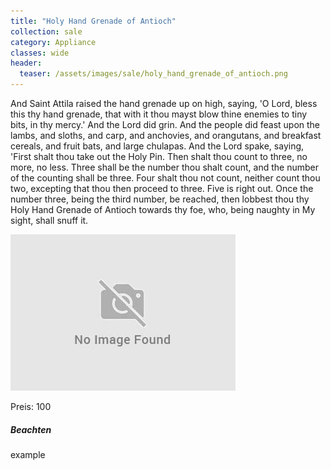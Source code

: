 ```yaml
---
title: "Holy Hand Grenade of Antioch"
collection: sale
category: Appliance
classes: wide
header: 
  teaser: /assets/images/sale/holy_hand_grenade_of_antioch.png
---
```


And Saint Attila raised the hand grenade up on high, saying, 'O Lord, bless this thy hand grenade, that with it thou mayst blow thine enemies to tiny bits, in thy mercy.' And the Lord did grin. And the people did feast upon the lambs, and sloths, and carp, and anchovies, and orangutans, and breakfast cereals, and fruit bats, and large chulapas. And the Lord spake, saying, 'First shalt thou take out the Holy Pin. Then shalt thou count to three, no more, no less. Three shall be the number thou shalt count, and the number of the counting shall be three. Four shalt thou not count, neither count thou two, excepting that thou then proceed to three. Five is right out. Once the number three, being the third number, be reached, then lobbest thou thy Holy Hand Grenade of Antioch towards thy foe, who, being naughty in My sight, shall snuff it.

<img src="/assets/images/sale/holy_hand_grenade_of_antioch.png" alt="Holy Hand Grenade of Antioch">

Preis: 100

##### Beachten
example